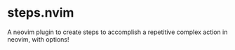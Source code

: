 # steps.nvim
A neovim plugin to create steps to accomplish a repetitive complex action in neovim, with options!
